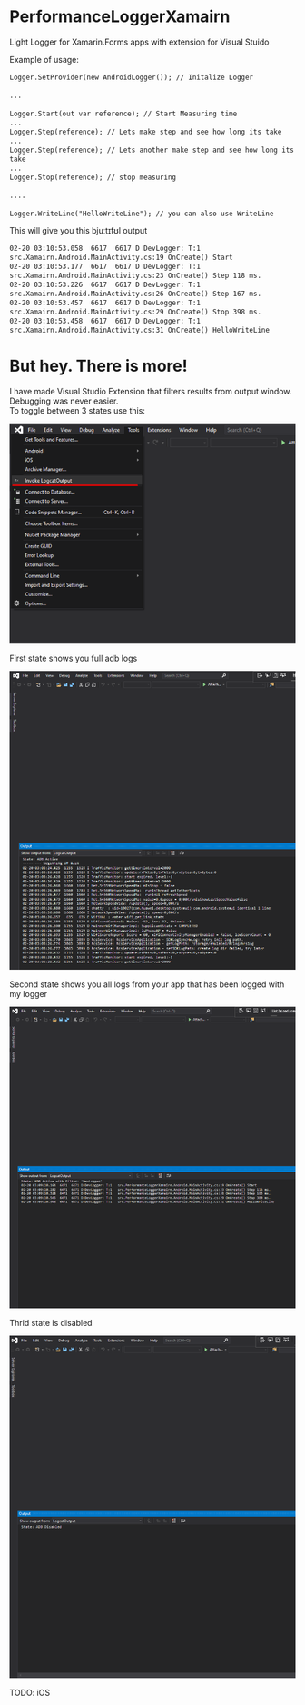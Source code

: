# PerformanceLoggerXamairn
Light Logger for Xamarin.Forms apps with extension for Visual Stuido

Example of usage: 
```
Logger.SetProvider(new AndroidLogger()); // Initalize Logger

... 

Logger.Start(out var reference); // Start Measuring time
...
Logger.Step(reference); // Lets make step and see how long its take
...
Logger.Step(reference); // Lets another make step and see how long its take
...
Logger.Stop(reference); // stop measuring

....

Logger.WriteLine("HelloWriteLine"); // you can also use WriteLine
```

This will give you this bjuːtɪfʊl output
```
02-20 03:10:53.058  6617  6617 D DevLogger: T:1   src.Xamairn.Android.MainActivity.cs:19 OnCreate() Start 
02-20 03:10:53.177  6617  6617 D DevLogger: T:1   src.Xamairn.Android.MainActivity.cs:23 OnCreate() Step 118 ms.
02-20 03:10:53.226  6617  6617 D DevLogger: T:1   src.Xamairn.Android.MainActivity.cs:26 OnCreate() Step 167 ms.
02-20 03:10:53.457  6617  6617 D DevLogger: T:1   src.Xamairn.Android.MainActivity.cs:29 OnCreate() Stop 398 ms.
02-20 03:10:53.458  6617  6617 D DevLogger: T:1   src.Xamairn.Android.MainActivity.cs:31 OnCreate() HelloWriteLine
```
# But hey. There is more! 

I have made Visual Studio Extension that filters results from output window. Debugging was never easier.  
To toggle between 3 states use this:

![Toggle between states](https://raw.githubusercontent.com/PawKanarek/PerformanceLoggerXamairn/master/screenshoots/how_to_start.png)

First state shows you full adb logs

![First state](https://raw.githubusercontent.com/PawKanarek/PerformanceLoggerXamairn/master/screenshoots/state_active.png)

Second state shows you all logs from your app that has been logged with my logger

![Second state](https://raw.githubusercontent.com/PawKanarek/PerformanceLoggerXamairn/master/screenshoots/state_filtered.png)

Thrid state is disabled

![Thrid state](https://raw.githubusercontent.com/PawKanarek/PerformanceLoggerXamairn/master/screenshoots/state_disabled.png)

TODO: iOS
